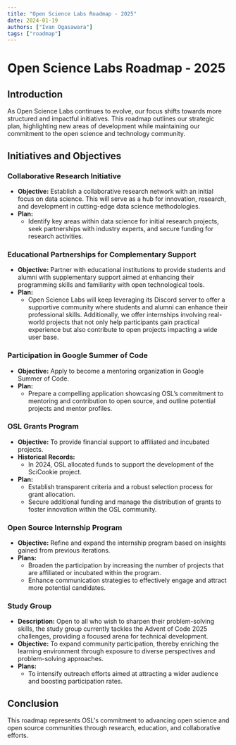 ```yaml
---
title: "Open Science Labs Roadmap - 2025"
date: 2024-01-19
authors: ["Ivan Ogasawara"]
tags: ["roadmap"]
---
```


# Open Science Labs Roadmap - 2025

## Introduction

As Open Science Labs continues to evolve, our focus shifts towards more
structured and impactful initiatives. This roadmap outlines our strategic plan,
highlighting new areas of development while maintaining our commitment to the
open science and technology community.

## Initiatives and Objectives

### Collaborative Research Initiative

- **Objective:** Establish a collaborative research network with an initial
  focus on data science. This will serve as a hub for innovation, research, and
  development in cutting-edge data science methodologies.
- **Plan:**
  - Identify key areas within data science for initial research projects, seek
    partnerships with industry experts, and secure funding for research
    activities.

### Educational Partnerships for Complementary Support

- **Objective:** Partner with educational institutions to provide students and
  alumni with supplementary support aimed at enhancing their programming skills
  and familiarity with open technological tools.
- **Plan:**
  - Open Science Labs will keep leveraging its Discord server to offer a
    supportive community where students and alumni can enhance their
    professional skills. Additionally, we offer internships involving real-world
    projects that not only help participants gain practical experience but also
    contribute to open projects impacting a wide user base.

### Participation in Google Summer of Code

- **Objective:** Apply to become a mentoring organization in Google Summer of
  Code.
- **Plan:**
  - Prepare a compelling application showcasing OSL’s commitment to mentoring
    and contribution to open source, and outline potential projects and mentor
    profiles.

### OSL Grants Program

- **Objective:** To provide financial support to affiliated and incubated
  projects.
- **Historical Records:**
  - In 2024, OSL allocated funds to support the development of the SciCookie
    project.
- **Plan:**
  - Establish transparent criteria and a robust selection process for grant
    allocation.
  - Secure additional funding and manage the distribution of grants to foster
    innovation within the OSL community.

### Open Source Internship Program

- **Objective:** Refine and expand the internship program based on insights
  gained from previous iterations.
- **Plans:**
  - Broaden the participation by increasing the number of projects that are
    affiliated or incubated within the program.
  - Enhance communication strategies to effectively engage and attract more
    potential candidates.

### Study Group

- **Description:** Open to all who wish to sharpen their problem-solving skills,
  the study group currently tackles the Advent of Code 2025 challenges,
  providing a focused arena for technical development.
- **Objective:** To expand community participation, thereby enriching the
  learning environment through exposure to diverse perspectives and
  problem-solving approaches.
- **Plans:**
  - To intensify outreach efforts aimed at attracting a wider audience and
    boosting participation rates.

## Conclusion

This roadmap represents OSL's commitment to advancing open science and open
source communities through research, education, and collaborative efforts.
